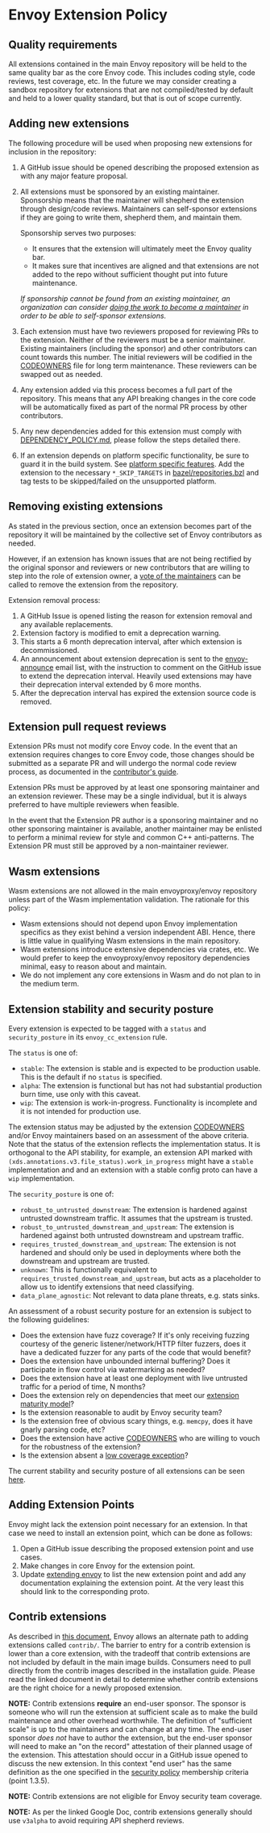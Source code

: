 # Envoy Extension Policy

## Quality requirements

All extensions contained in the main Envoy repository will be held to the same quality bar as the
core Envoy code. This includes coding style, code reviews, test coverage, etc. In the future we
may consider creating a sandbox repository for extensions that are not compiled/tested by default
and held to a lower quality standard, but that is out of scope currently.

## Adding new extensions

The following procedure will be used when proposing new extensions for inclusion in the repository:
  1. A GitHub issue should be opened describing the proposed extension as with any major feature
  proposal.
  2. All extensions must be sponsored by an existing maintainer. Sponsorship means that the
  maintainer will shepherd the extension through design/code reviews. Maintainers can self-sponsor
  extensions if they are going to write them, shepherd them, and maintain them.

     Sponsorship serves two purposes:
     * It ensures that the extension will ultimately meet the Envoy quality bar.
     * It makes sure that incentives are aligned and that extensions are not added to the repo without
     sufficient thought put into future maintenance.

     *If sponsorship cannot be found from an existing maintainer, an organization can consider
     [doing the work to become a maintainer](./GOVERNANCE.md#process-for-becoming-a-maintainer) in
     order to be able to self-sponsor extensions.*

  3. Each extension must have two reviewers proposed for reviewing PRs to the extension. Neither of
  the reviewers must be a senior maintainer. Existing maintainers (including the sponsor) and other
  contributors can count towards this number. The initial reviewers will be codified in the
  [CODEOWNERS](./CODEOWNERS) file for long term maintenance. These reviewers can be swapped out as
  needed.
  4. Any extension added via this process becomes a full part of the repository. This means that any
  API breaking changes in the core code will be automatically fixed as part of the normal PR process
  by other contributors.
  5. Any new dependencies added for this extension must comply with
  [DEPENDENCY_POLICY.md](DEPENDENCY_POLICY.md), please follow the steps detailed there.
  6. If an extension depends on platform specific functionality, be sure to guard it in the build
  system. See [platform specific features](./PULL_REQUESTS.md#platform-specific-features).
  Add the extension to the necessary `*_SKIP_TARGETS` in [bazel/repositories.bzl](bazel/repositories.bzl)
  and tag tests to be skipped/failed on the unsupported platform.

## Removing existing extensions

As stated in the previous section, once an extension becomes part of the repository it will be
maintained by the collective set of Envoy contributors as needed.

However, if an extension has known issues that are not being rectified by the original sponsor and
reviewers or new contributors that are willing to step into the role of extension owner, a
[vote of the maintainers](./GOVERNANCE.md#conflict-resolution-and-voting) can be called to remove the
extension from the repository.

Extension removal process:

  1. A GitHub Issue is opened listing the reason for extension removal and any available replacements.
  2. Extension factory is modified to emit a deprecation warning.
  3. This starts a 6 month deprecation interval, after which extension is decommissioned.
  4. An announcement about extension deprecation is sent to the
     [envoy-announce](https://groups.google.com/forum/#!forum/envoy-announce) email list, with the
     instruction to comment on the GitHub issue to extend the deprecation interval. Heavily used
     extensions may have their deprecation interval extended by 6 more months.
  5. After the deprecation interval has expired the extension source code is removed.

## Extension pull request reviews

Extension PRs must not modify core Envoy code. In the event that an extension requires changes to core
Envoy code, those changes should be submitted as a separate PR and will undergo the normal code review
process, as documented in the [contributor's guide](./CONTRIBUTING.md).

Extension PRs must be approved by at least one sponsoring maintainer and an extension reviewer. These
may be a single individual, but it is always preferred to have multiple reviewers when feasible.

In the event that the Extension PR author is a sponsoring maintainer and no other sponsoring maintainer
is available, another maintainer may be enlisted to perform a minimal review for style and common C++
anti-patterns. The Extension PR must still be approved by a non-maintainer reviewer.

## Wasm extensions

Wasm extensions are not allowed in the main envoyproxy/envoy repository unless
part of the Wasm implementation validation. The rationale for this policy:
* Wasm extensions should not depend upon Envoy implementation specifics as
  they exist behind a version independent ABI. Hence, there is little value in
  qualifying Wasm extensions in the main repository.
* Wasm extensions introduce extensive dependencies via crates, etc. We would
  prefer to keep the envoyproxy/envoy repository dependencies minimal, easy
  to reason about and maintain.
* We do not implement any core extensions in Wasm and do not plan to in the
  medium term.

## Extension stability and security posture

Every extension is expected to be tagged with a `status` and `security_posture` in its
`envoy_cc_extension` rule.

The `status` is one of:
* `stable`: The extension is stable and is expected to be production usable. This is the default if
  no `status` is specified.
* `alpha`: The extension is functional but has not had substantial production burn time, use only
  with this caveat.
* `wip`: The extension is work-in-progress. Functionality is incomplete and it is not intended for
  production use.

The extension status may be adjusted by the extension [CODEOWNERS](./CODEOWNERS) and/or Envoy
maintainers based on an assessment of the above criteria. Note that the status of the extension
reflects the implementation status. It is orthogonal to the API stability, for example, an extension
API marked with `(xds.annotations.v3.file_status).work_in_progress` might have a `stable` implementation and
and an extension with a stable config proto can have a `wip` implementation.

The `security_posture` is one of:
* `robust_to_untrusted_downstream`: The extension is hardened against untrusted downstream traffic. It
   assumes that the upstream is trusted.
* `robust_to_untrusted_downstream_and_upstream`: The extension is hardened against both untrusted
   downstream and upstream traffic.
* `requires_trusted_downstream_and_upstream`: The extension is not hardened and should only be used in deployments
   where both the downstream and upstream are trusted.
* `unknown`: This is functionally equivalent to `requires_trusted_downstream_and_upstream`, but acts
  as a placeholder to allow us to identify extensions that need classifying.
* `data_plane_agnostic`: Not relevant to data plane threats, e.g. stats sinks.

An assessment of a robust security posture for an extension is subject to the following guidelines:

* Does the extension have fuzz coverage? If it's only receiving fuzzing
  courtesy of the generic listener/network/HTTP filter fuzzers, does it have a
  dedicated fuzzer for any parts of the code that would benefit?
* Does the extension have unbounded internal buffering? Does it participate in
  flow control via watermarking as needed?
* Does the extension have at least one deployment with live untrusted traffic
  for a period of time, N months?
* Does the extension rely on dependencies that meet our [extension maturity
  model](https://github.com/envoyproxy/envoy/issues/10471)?
* Is the extension reasonable to audit by Envoy security team?
* Is the extension free of obvious scary things, e.g. `memcpy`, does it have gnarly parsing code, etc?
* Does the extension have active [CODEOWNERS](CODEOWNERS) who are willing to
  vouch for the robustness of the extension?
* Is the extension absent a [low coverage
  exception](https://github.com/envoyproxy/envoy/blob/main/test/per_file_coverage.sh#L5)?

The current stability and security posture of all extensions can be seen
[here](https://www.envoyproxy.io/docs/envoy/latest/intro/arch_overview/security/threat_model#core-and-extensions).

## Adding Extension Points

Envoy might lack the extension point necessary for an extension. In that
case we need to install an extension point, which can be done as follows:

  1. Open a GitHub issue describing the proposed extension point and use cases.
  2. Make changes in core Envoy for the extension point.
  3. Update [extending envoy](docs/root/extending/extending.rst) to list the new
     extension point and add any documentation explaining the extension point.
     At the very least this should link to the corresponding proto.

## Contrib extensions

As described in [this document](https://docs.google.com/document/d/1yl7GOZK1TDm_7vxQvt8UQEAu07UQFru1uEKXM6ZZg_g/edit#),
Envoy allows an alternate path to adding extensions called `contrib/`. The barrier to entry for a
contrib extension is lower than a core extension, with the tradeoff that contrib extensions are not
included by default in the main image builds. Consumers need to pull directly from the contrib
images described in the installation guide. Please read the linked document in detail to determine
whether contrib extensions are the right choice for a newly proposed extension.

**NOTE:** Contrib extensions **require** an end-user sponsor. The sponsor is someone who will run
the extension at sufficient scale as to make the build maintenance and other overhead worthwhile.
The definition of "sufficient scale" is up to the maintainers and can change at any time. The
end-user sponsor *does not* have to author the extension, but the end-user sponsor will need to make
an "on the record" attestation of their planned usage of the extension. This attestation should
occur in a GitHub issue opened to discuss the new extension. In this context "end user" has the
same definition as the one specified in the [security policy](SECURITY.md#membership-criteria)
membership criteria (point 1.3.5).

**NOTE:** Contrib extensions are not eligible for Envoy security team coverage.

**NOTE:** As per the linked Google Doc, contrib extensions generally should use `v3alpha` to avoid
requiring API shepherd reviews.
